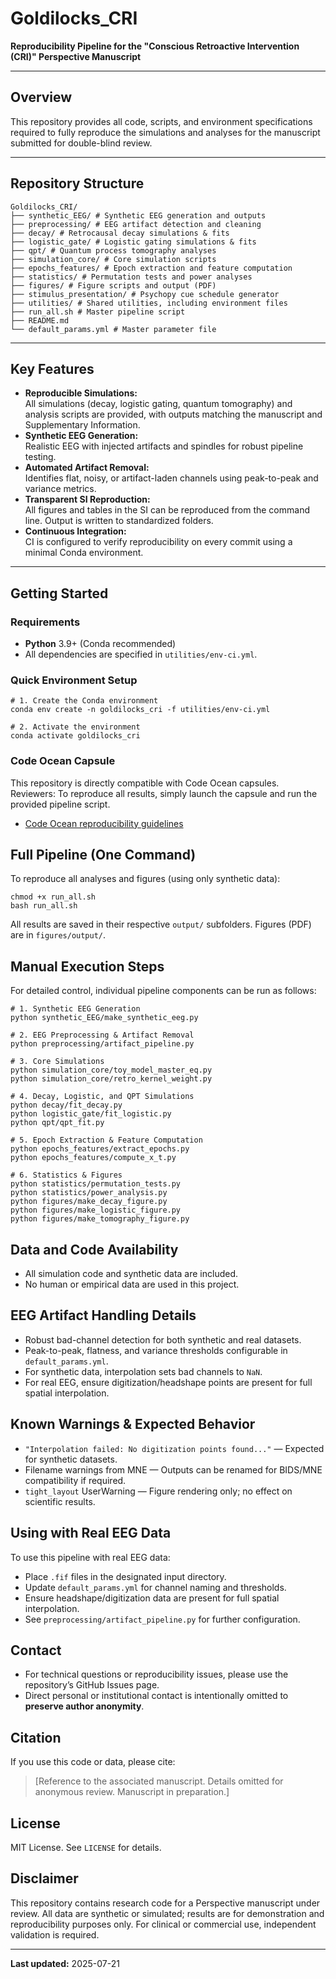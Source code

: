 # Goldilocks_CRI

**Reproducibility Pipeline for the "Conscious Retroactive Intervention (CRI)" Perspective Manuscript**

---

## Overview

This repository provides all code, scripts, and environment specifications required to fully reproduce the simulations and analyses for the manuscript submitted for double-blind review.

---

## Repository Structure

```text
Goldilocks_CRI/
├── synthetic_EEG/ # Synthetic EEG generation and outputs
├── preprocessing/ # EEG artifact detection and cleaning
├── decay/ # Retrocausal decay simulations & fits
├── logistic_gate/ # Logistic gating simulations & fits
├── qpt/ # Quantum process tomography analyses
├── simulation_core/ # Core simulation scripts
├── epochs_features/ # Epoch extraction and feature computation
├── statistics/ # Permutation tests and power analyses
├── figures/ # Figure scripts and output (PDF)
├── stimulus_presentation/ # Psychopy cue schedule generator
├── utilities/ # Shared utilities, including environment files
├── run_all.sh # Master pipeline script
├── README.md
└── default_params.yml # Master parameter file

```

---

## Key Features

- **Reproducible Simulations:**  
  All simulations (decay, logistic gating, quantum tomography) and analysis scripts are provided, with outputs matching the manuscript and Supplementary Information.
- **Synthetic EEG Generation:**  
  Realistic EEG with injected artifacts and spindles for robust pipeline testing.
- **Automated Artifact Removal:**  
  Identifies flat, noisy, or artifact-laden channels using peak-to-peak and variance metrics.
- **Transparent SI Reproduction:**  
  All figures and tables in the SI can be reproduced from the command line. Output is written to standardized folders.
- **Continuous Integration:**  
  CI is configured to verify reproducibility on every commit using a minimal Conda environment.

---






## Getting Started

### Requirements

- **Python** 3.9+ (Conda recommended)
- All dependencies are specified in `utilities/env-ci.yml`.

### Quick Environment Setup

```text
# 1. Create the Conda environment
conda env create -n goldilocks_cri -f utilities/env-ci.yml

# 2. Activate the environment
conda activate goldilocks_cri
```

### Code Ocean Capsule
This repository is directly compatible with Code Ocean capsules.
Reviewers: To reproduce all results, simply launch the capsule and run the provided pipeline script.
- [Code Ocean reproducibility guidelines](https://support.codeocean.com/hc/en-us/articles/360010599893-Use-an-environment-YAML-file-to-specify-your-software-environment)

## Full Pipeline (One Command)
To reproduce all analyses and figures (using only synthetic data):
```text
chmod +x run_all.sh
bash run_all.sh
```
All results are saved in their respective `output/` subfolders. Figures (PDF) are in `figures/output/`.

## Manual Execution Steps
For detailed control, individual pipeline components can be run as follows:
```text
# 1. Synthetic EEG Generation
python synthetic_EEG/make_synthetic_eeg.py

# 2. EEG Preprocessing & Artifact Removal
python preprocessing/artifact_pipeline.py

# 3. Core Simulations
python simulation_core/toy_model_master_eq.py
python simulation_core/retro_kernel_weight.py

# 4. Decay, Logistic, and QPT Simulations
python decay/fit_decay.py
python logistic_gate/fit_logistic.py
python qpt/qpt_fit.py

# 5. Epoch Extraction & Feature Computation
python epochs_features/extract_epochs.py
python epochs_features/compute_x_t.py

# 6. Statistics & Figures
python statistics/permutation_tests.py
python statistics/power_analysis.py
python figures/make_decay_figure.py
python figures/make_logistic_figure.py
python figures/make_tomography_figure.py

```
## Data and Code Availability
- All simulation code and synthetic data are included.
- No human or empirical data are used in this project.

## EEG Artifact Handling Details
- Robust bad-channel detection for both synthetic and real datasets.
- Peak-to-peak, flatness, and variance thresholds configurable in `default_params.yml`.
- For synthetic data, interpolation sets bad channels to `NaN`.
- For real EEG, ensure digitization/headshape points are present for full spatial interpolation.

## Known Warnings & Expected Behavior
- `"Interpolation failed: No digitization points found..."` — Expected for synthetic datasets.
- Filename warnings from MNE — Outputs can be renamed for BIDS/MNE compatibility if required.
- `tight_layout` UserWarning — Figure rendering only; no effect on scientific results.

## Using with Real EEG Data
To use this pipeline with real EEG data:
- Place `.fif` files in the designated input directory.
- Update `default_params.yml` for channel naming and thresholds.
- Ensure headshape/digitization data are present for full spatial interpolation.
- See `preprocessing/artifact_pipeline.py` for further configuration.

## Contact
- For technical questions or reproducibility issues, please use the repository’s GitHub Issues page.
- Direct personal or institutional contact is intentionally omitted to **preserve author anonymity**.

## Citation
If you use this code or data, please cite:
> [Reference to the associated manuscript. Details omitted for anonymous review. Manuscript in preparation.]



## License

MIT License. See `LICENSE` for details.



## Disclaimer

This repository contains research code for a Perspective manuscript under review. All data are synthetic or simulated; results are for demonstration and reproducibility purposes only. For clinical or commercial use, independent validation is required.

---
**Last updated:** 2025-07-21


